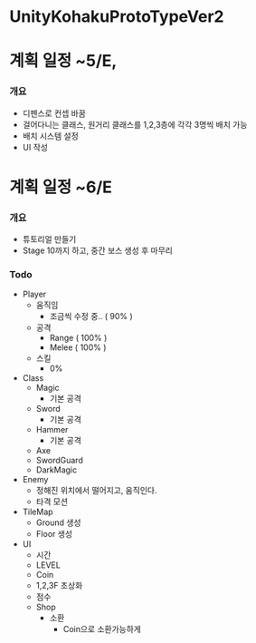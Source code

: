 # UnityKohakuProtoTypeVer2

# 계획 일정 ~5/E, 
### 개요
  - 디펜스로 컨셉 바꿈
  - 걸어다니는 클래스, 원거리 클래스를 1,2,3층에 각각 3명씩 배치 가능
  - 배치 시스템 설정
  - UI 작성

# 계획 일정 ~6/E
### 개요
  - 튜토리얼 만들기
  - Stage 10까지 하고, 중간 보스 생성 후 마무리

### Todo
  - Player
    - 움직임
      - 조금씩 수정 중.. ( 90% )
    - 공격
      - Range ( 100% )
      - Melee ( 100% )
    - 스킬
      - 0%
  - Class
    - Magic
      - 기본 공격
    - Sword
      - 기본 공격
    - Hammer
      - 기본 공격
    - Axe
    - SwordGuard
    - DarkMagic
  - Enemy
    - 정해진 위치에서 떨어지고, 움직인다.
    - 타격 모션
  - TileMap
    - Ground 생성
    - Floor 생성
  - UI
    - 시간
    - LEVEL
    - Coin
    - 1,2,3F 초상화
    - 점수
    - Shop
      - 소환
        - Coin으로 소환가능하게 
        
